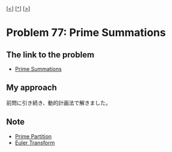 \[[<](./p0076.md)] \[[^](../README_ja.md)] \[[>](./p0078.md)]

# Problem 77: Prime Summations

## The link to the problem

- [Prime Summations](https://projecteuler.net/problem=77)

## My approach

前問に引き続き、動的計画法で解きました。

## Note

- [Prime Partition](https://mathworld.wolfram.com/PrimePartition.html)
- [Euler Transform](https://mathworld.wolfram.com/EulerTransform.html)
